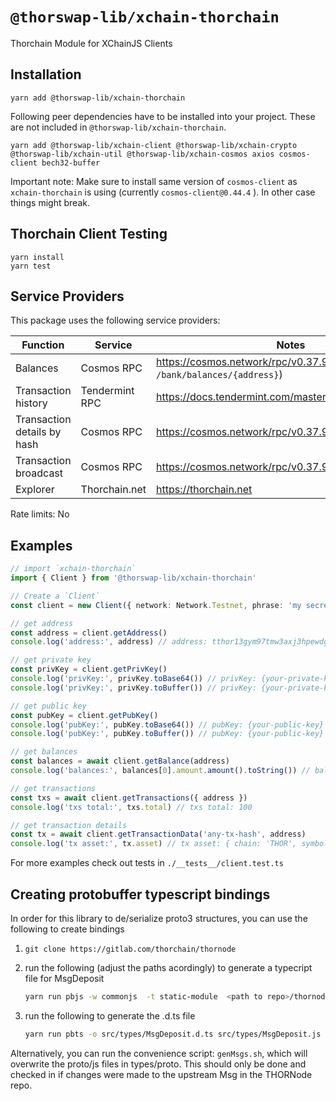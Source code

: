 # `@thorswap-lib/xchain-thorchain`

Thorchain Module for XChainJS Clients

## Installation

```
yarn add @thorswap-lib/xchain-thorchain
```

Following peer dependencies have to be installed into your project. These are not included in `@thorswap-lib/xchain-thorchain`.

```
yarn add @thorswap-lib/xchain-client @thorswap-lib/xchain-crypto @thorswap-lib/xchain-util @thorswap-lib/xchain-cosmos axios cosmos-client bech32-buffer
```

Important note: Make sure to install same version of `cosmos-client` as `xchain-thorchain` is using (currently `cosmos-client@0.44.4` ). In other case things might break.

## Thorchain Client Testing

```
yarn install
yarn test
```

## Service Providers

This package uses the following service providers:

| Function                    | Service        | Notes                                                               |
| --------------------------- | -------------- | ------------------------------------------------------------------- |
| Balances                    | Cosmos RPC     | https://cosmos.network/rpc/v0.37.9 (`GET /bank/balances/{address}`) |
| Transaction history         | Tendermint RPC | https://docs.tendermint.com/master/rpc/#/Info/tx_search             |
| Transaction details by hash | Cosmos RPC     | https://cosmos.network/rpc/v0.37.9 (`GET /txs/{hash}`)              |
| Transaction broadcast       | Cosmos RPC     | https://cosmos.network/rpc/v0.37.9 (`POST /txs`)                    |
| Explorer                    | Thorchain.net  | https://thorchain.net                                               |

Rate limits: No

## Examples

```ts
// import `xchain-thorchain`
import { Client } from '@thorswap-lib/xchain-thorchain'

// Create a `Client`
const client = new Client({ network: Network.Testnet, phrase: 'my secret phrase' })

// get address
const address = client.getAddress()
console.log('address:', address) // address: tthor13gym97tmw3axj3hpewdggy2cr288d3qffr8skg

// get private key
const privKey = client.getPrivKey()
console.log('privKey:', privKey.toBase64()) // privKey: {your-private-key} base64 encoded
console.log('privKey:', privKey.toBuffer()) // privKey: {your-private-key} as `Buffer`

// get public key
const pubKey = client.getPubKey()
console.log('pubKey:', pubKey.toBase64()) // pubKey: {your-public-key} base64 encoded
console.log('pubKey:', pubKey.toBuffer()) // pubKey: {your-public-key} as `Buffer`

// get balances
const balances = await client.getBalance(address)
console.log('balances:', balances[0].amount.amount().toString()) // balance: 6968080395099

// get transactions
const txs = await client.getTransactions({ address })
console.log('txs total:', txs.total) // txs total: 100

// get transaction details
const tx = await client.getTransactionData('any-tx-hash', address)
console.log('tx asset:', tx.asset) // tx asset: { chain: 'THOR', symbol: 'RUNE', ticker: 'RUNE' }
```

For more examples check out tests in `./__tests__/client.test.ts`

## Creating protobuffer typescript bindings

In order for this library to de/serialize proto3 structures, you can use the following to create bindings

1. `git clone https://gitlab.com/thorchain/thornode`
2. run the following (adjust the paths acordingly) to generate a typecript file for MsgDeposit

   ```bash
   yarn run pbjs -w commonjs  -t static-module  <path to repo>/thornode/proto/thorchain/v1/x/thorchain/types/msg_deposit.proto <path to repo>/thornode/proto/thorchain/v1/common/common.proto -o src/types/MsgDeposit.js
   ```

3. run the following to generate the .d.ts file

   ```bash
   yarn run pbts -o src/types/MsgDeposit.d.ts src/types/MsgDeposit.js
   ```

Alternatively, you can run the convenience script: `genMsgs.sh`, which will overwrite the proto/js files in types/proto. This should only be done and checked in if changes were made to the upstream Msg in the THORNode repo.
